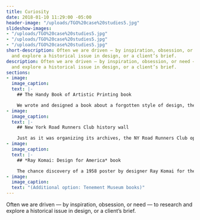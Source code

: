 ```yaml
---
title: Curiosity
date: 2018-01-10 11:29:00 -05:00
header-image: "/uploads/TGO%20case%20studies5.jpg"
slideshow-images:
- "/uploads/TGO%20case%20studies5.jpg"
- "/uploads/TGO%20case%20studies5.jpg"
- "/uploads/TGO%20case%20studies5.jpg"
short-description: Often we are driven — by inspiration, obsession, or need — to research
  and explore a historical issue in design, or a client’s brief.
description: Often we are driven — by inspiration, obsession, or need — to research
  and explore a historical issue in design, or a client’s brief.
sections:
- image: 
  image_caption: 
  text: |-
    ## The Handy Book of Artistic Printing book

    We wrote and designed a book about a forgotten style of design, the elaborate letterpress printing of the nineteenth century called artistic printing. The book was the right thing at the right time — for several years nineteenth-century-inspired design has flourished and our book won awards and went into two editions.
- image: 
  image_caption: 
  text: |-
    ## New York Road Runners Club history wall

    Just as it was organizing its archives, the NY Road Runners Club opened a new Running Center on West 57th Street in New York City. While working with Winthrop to design a history wall in the center, we explored collections of marathon artifacts, publications, and video documentaries.
- image: 
  image_caption: 
  text: |-
    ## *Ray Komai: Design for America* book

    The chance discovery of a 1958 poster by designer Ray Komai for the Type Directors Club (we’re board members) let to an obsession with the story of this talent’s unusual career. Research in New York, Washington, and Los Angeles ended in a self-published book.
- image: 
  image_caption: 
  text: "(Additional option: Tenement Museum books)"
---
```


Often we are driven — by inspiration, obsession, or need — to research and explore a historical issue in design, or a client’s brief.
